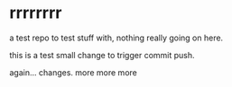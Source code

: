 rrrrrrrr
=========

a test repo to test stuff with, nothing really going on here.

this is a test
small change to trigger commit push.

again... changes.
more more more
